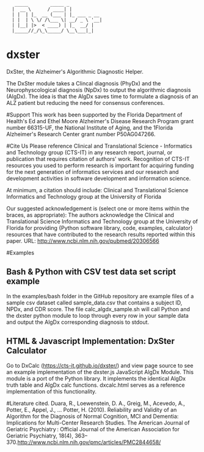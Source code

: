 ```
   _____        _____ _            
  |  __ \      / ____| |           
  | |  | |_  __ (___ | |_ ___ _ __
  | |  | \ \/ /\___ \| __/ _ \ '__|
  | |__| |>  < ____) | |_  __/ |   
  |_____//_/\_\_____/ \__\___|_|

```
# dxster

DxSter, the Alzheimer's Algorithmic Diagnostic Helper.

The DxSter module takes a Clincal  diagnosis (PhyDx) and the Neurophyscological diagnosis (NpDx) to output the algorithmic diagnosis (AlgDx). The idea is that the AlgDx saves time to formulate a diagnosis of an ALZ patient but reducing the need for consensus conferences.

#Support
This work has been supported by the Florida Department of Health's Ed and Ethel Moore Alzheimer's Disease Research Program grant number 66315-UF, the National Institute of Aging, and the 1Florida Alzheimer's Research Center grant number P50AG047266.

#Cite Us
Please reference Clinical and Translational Science - Informatics and Technology group (CTS-IT) in any research report, journal, or publication that requires citation of authors' work. Recognition of CTS-IT resources you used to perform research is important for acquiring funding for the next generation of informatics services and our research and development activities in software development and information science.

At minimum, a citation should include: Clinical and Translational Science Informatics and Technology group at the University of Florida

Our suggested acknowledgement is (select one or more items within the braces, as appropriate): The authors acknowledge the Clinical and Translational Science Informatics and Technology group at the University of Florida for providing {Python software library, code, examples, calculator} resources that have contributed to the research results reported within this paper. URL: http://www.ncbi.nlm.nih.gov/pubmed/20306566

#Examples

## Bash & Python with CSV test data set script example
In the examples/bash folder in the GitHub repository are example files of a sample csv dataset called sample_data.csv that contains a subject ID, NPDx, and CDR score. The file calc_algdx_sample.sh will call Python and the dxster python module to loop through every row in your sample data and output the AlgDx corresponding diagnosis to stdout.

## HTML & Javascript Implementation: DxSter Calculator
Go to DxCalc (https://cts-it.github.io/dxster/) and view page source to see an example implementation of the dxster.js JavaScript AlgDx Module. This module is a port of the Python library. It implements the identical AlgDx truth table and AlgDx calc functions. dxcalc.html serves as a reference implementation of this functionality.

#Literature cited.
Duara, R., Loewenstein, D. A., Greig, M., Acevedo, A., Potter, E., Appel, J., … Potter, H. (2010). Reliability and Validity of an Algorithm for the Diagnosis of Normal Cognition, MCI and Dementia: Implications for Multi-Center Research Studies. The American Journal of Geriatric Psychiatry : Official Journal of the American Association for Geriatric Psychiatry, 18(4), 363–370.http://www.ncbi.nlm.nih.gov/pmc/articles/PMC2844658/
